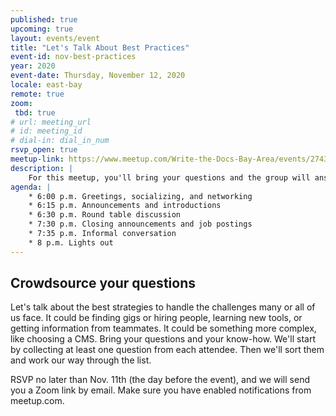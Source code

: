 ```yaml
---
published: true
upcoming: true
layout: events/event
title: "Let's Talk About Best Practices"
event-id: nov-best-practices
year: 2020
event-date: Thursday, November 12, 2020
locale: east-bay
remote: true
zoom:
 tbd: true
# url: meeting_url
# id: meeting_id
# dial-in: dial_in_num
rsvp_open: true
meetup-link: https://www.meetup.com/Write-the-Docs-Bay-Area/events/274352408/
description: |
    For this meetup, you'll bring your questions and the group will answer.  
agenda: |
    * 6:00 p.m. Greetings, socializing, and networking
    * 6:15 p.m. Announcements and introductions
    * 6:30 p.m. Round table discussion
    * 7:30 p.m. Closing announcements and job postings
    * 7:35 p.m. Informal conversation
    * 8 p.m. Lights out
---
```


## Crowdsource your questions

Let's talk about the best strategies to handle the challenges many or all of us face. It could be finding gigs or hiring people, learning new tools, or getting information from teammates. It could be something more complex, like choosing a CMS.
Bring your questions and your know-how. We'll start by collecting at least one question from each attendee. Then we'll sort them and work our way through the list.

RSVP no later than Nov. 11th (the day before the event), and we will send you a Zoom link by email. Make sure you have enabled notifications from meetup.com.
